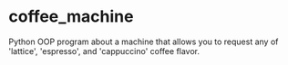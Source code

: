 # coffee_machine
Python OOP program about a machine that allows you to request any of 'lattice', 'espresso', and 'cappuccino' coffee flavor. 
